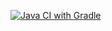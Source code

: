 [![Java CI with Gradle](https://github.com/DianaKhorosavina/autho-3/actions/workflows/%20gradle.yml/badge.svg)](https://github.com/DianaKhorosavina/autho-3/actions/workflows/%20gradle.yml)